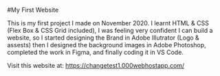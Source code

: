 #My First Website

This is my first project I made on November 2020.
I learnt HTML & CSS (Flex Box & CSS Grid included), I was feeling
very confident I can build a website, so I started designing
the Brand in Adobe Illutrator (Logo & assests) then I designed
the background images in  Adobe Photoshop, completed the work in Figma, and finally coding it in VS Code.

Visit this website at: https://changetest1.000webhostapp.com/
